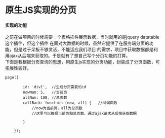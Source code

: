 # 原生JS实现的分页
#### 实现的功能
之前在做项目的时候需要一个表格插件展示数据，当时就用的是jquery datatable这个插件，但这个插件
在面对大数据的时候，虽然它提供了在服务端分页的功能，但是过于呆板不够灵活，不能适应我们项目
的需求，项目中获取数据都是利用ajax从后端来获取的。于是就有了想自己写个分页功能的打算。   <br/>
下面是我根据分页查询的思想，用原生js实现的分页功能，封装成了分页函数，可拓展性较好。

    page({
    
            id: 'div1',  //生成分页需要的id
            nowNum: 5,   //当前页
            allNum: 100, //总页数
            callBack: function (now, all) {   //回调函数    
                //now为当前页，all为总页数
                //这里可以根据当前页和总页数，通过ajax请求从后端获取数据
    
            }
    
        });


